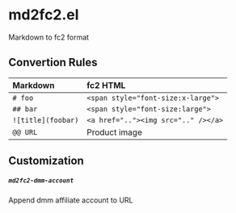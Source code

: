 # md2fc2.el

Markdown to fc2 format

## Convertion Rules

| Markdown            | fc2 HTML                            |
|:--------------------|:------------------------------------|
| `# foo`             | `<span style="font-size:x-large">`  |
| `## bar`            | `<span style="font-size:large">`    |
| `![title](foobar)`  | `<a href=".."><img src=".." /></a>` |
| `@@ URL`            | Product image                       |

## Customization

##### `md2fc2-dmm-account`

Append dmm affiliate account to URL
